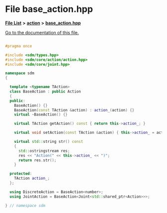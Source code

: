 
# File base\_action.hpp

[**File List**](files.md) **>** [**action**](dir_da22f131ef310b227029eb4cfbb3e75b.md) **>** [**base\_action.hpp**](base__action_8hpp.md)

[Go to the documentation of this file.](base__action_8hpp.md) 


````cpp

#pragma once

#include <sdm/types.hpp>
#include <sdm/core/action/action.hpp>
#include <sdm/core/joint.hpp>

namespace sdm
{

  template <typename TAction>
  class BaseAction : public Action
  {
  public:
    BaseAction() {}
    BaseAction(const TAction &action) : action_(action) {}
    virtual ~BaseAction() {}

    virtual TAction getAction() const { return this->action_; }

    virtual void setAction(const TAction &action) { this->action_ = action; }

    virtual std::string str() const
    {
      std::ostringstream res;
      res << "Action(" << this->action_ << ")";
      return res.str();
    }

  protected:
    TAction action_;
  };

  using DiscreteAction = BaseAction<number>;
  using JointAction = BaseAction<Joint<std::shared_ptr<Action>>>;

} // namespace sdm
````

